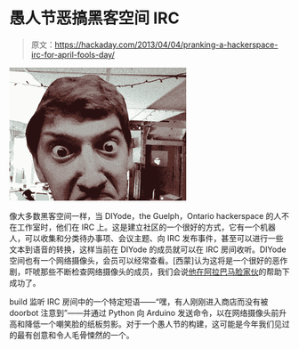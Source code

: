 # 愚人节恶搞黑客空间 IRC

> 原文：<https://hackaday.com/2013/04/04/pranking-a-hackerspace-irc-for-april-fools-day/>

![face](img/a82d879f40ea966cf447d999cf47ada7.png)

像大多数黑客空间一样，当 DIYode，the Guelph，Ontario hackerspace 的人不在工作室时，他们在 IRC 上。这是建立社区的一个很好的方式，它有一个机器人，可以收集和分类待办事项、会议主题、向 IRC 发布事件，甚至可以进行一些文本到语音的转换，这样当前在 DIYode 的成员就可以在 IRC 房间收听。DIYode 空间也有一个网络摄像头，会员可以经常查看。[西蒙]认为这将是一个很好的恶作剧，吓唬那些不断检查网络摄像头的成员，我们会说[他在阿拉巴马脸家伙](http://codeshield.diyode.com/2013/04/april-1st-on-the-diyode-irc/)的帮助下成功了。

build 监听 IRC 房间中的一个特定短语——“嘿，有人刚刚进入商店而没有被 doorbot 注意到”——并通过 Python 向 Arduino 发送命令，以在网络摄像头前升高和降低一个嘲笑脸的纸板剪影。对于一个愚人节的构建，这可能是今年我们见过的最有创意和令人毛骨悚然的一个。
